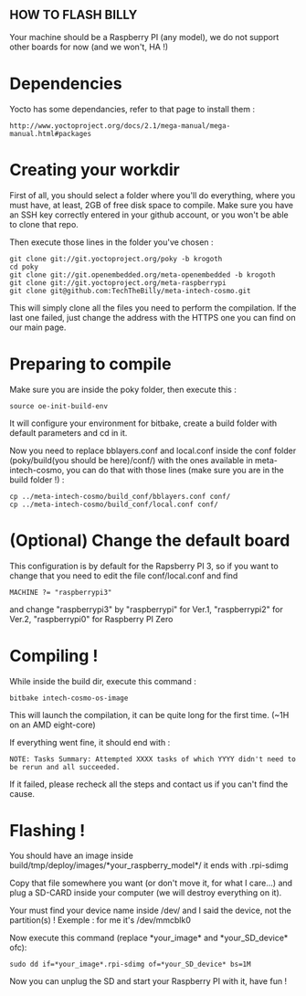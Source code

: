 ## HOW TO FLASH BILLY

Your machine should be a Raspberry PI (any model), we do not support other boards for now (and we won't, HA !)

# Dependencies

Yocto has some dependancies, refer to that page to install them :

    http://www.yoctoproject.org/docs/2.1/mega-manual/mega-manual.html#packages

# Creating your workdir

First of all, you should select a folder where you'll do everything, where you must have, at least, 2GB of free disk space to compile. Make sure you have an SSH key correctly entered in your github account, or you won't be able to clone that repo.

Then execute those lines in the folder you've chosen :

    git clone git://git.yoctoproject.org/poky -b krogoth
    cd poky
    git clone git://git.openembedded.org/meta-openembedded -b krogoth
    git clone git://git.yoctoproject.org/meta-raspberrypi
    git clone git@github.com:TechTheBilly/meta-intech-cosmo.git

This will simply clone all the files you need to perform the compilation. If the last one failed, just change the address with the HTTPS one you can find on our main page.

# Preparing to compile

Make sure you are inside the poky folder, then execute this :

    source oe-init-build-env

It will configure your environment for bitbake, create a build folder with default parameters and cd in it.

Now you need to replace bblayers.conf and local.conf inside the conf folder (poky/build(you should be here)/conf/) with the ones available in meta-intech-cosmo, you can do that with those lines (make sure you are in the build folder !) :

    cp ../meta-intech-cosmo/build_conf/bblayers.conf conf/
    cp ../meta-intech-cosmo/build_conf/local.conf conf/

# (Optional) Change the default board

This configuration is by default for the Rapsberry PI 3, so if you want to change that you need to edit the file conf/local.conf and find

    MACHINE ?= "raspberrypi3"

and change "raspberrypi3" by "raspberrypi" for Ver.1, "raspberrypi2" for Ver.2, "raspberrypi0" for Raspberry PI Zero

# Compiling !

While inside the build dir, execute this command :

    bitbake intech-cosmo-os-image

This will launch the compilation, it can be quite long for the first time. (~1H on an AMD eight-core)

If everything went fine, it should end with :

    NOTE: Tasks Summary: Attempted XXXX tasks of which YYYY didn't need to be rerun and all succeeded.
    
If it failed, please recheck all the steps and contact us if you can't find the cause.

# Flashing !

You should have an image inside build/tmp/deploy/images/\*your\_raspberry\_model\*/ it ends with .rpi-sdimg

Copy that file somewhere you want (or don't move it, for what I care...) and plug a SD-CARD inside your computer (we will destroy everything on it). 

Your must find your device name inside /dev/ and I said the device, not the partition(s) ! Exemple : for me it's /dev/mmcblk0

Now execute this command (replace \*your_image\* and \*your\_SD\_device\* ofc):

    sudo dd if=*your_image*.rpi-sdimg of=*your_SD_device* bs=1M
    
Now you can unplug the SD and start your Raspberry PI with it, have fun !
